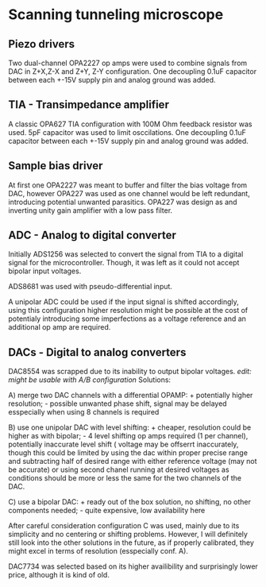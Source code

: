 # Scanning tunneling microscope

## Piezo drivers
Two dual-channel OPA2227 op amps were used to combine signals from DAC in Z+X,Z-X and Z+Y, Z-Y configuration. One decoupling 0.1uF capacitor between each +-15V supply pin and analog ground was added.

## TIA - Transimpedance amplifier
A classic OPA627 TIA configuration with 100M Ohm feedback resistor was used. 5pF capacitor was used to limit osccilations. One decoupling 0.1uF capacitor between each +-15V supply pin and analog ground was added.

## Sample bias driver
At first one OPA2227 was meant to buffer and filter the bias voltage from DAC, however OPA227 was used as one channel would be left redundant, introducing potential unwanted parasitics. OPA227 was design as and inverting unity gain amplifier with a low pass filter.

## ADC - Analog to digital converter
Initially ADS1256 was selected to convert the signal from TIA to a digital signal for the microcontroller. Though, it was left as it could not accept bipolar input voltages. 

ADS8681 was used with pseudo-differential input.

A unipolar ADC could be used if the input signal is shifted accordingly, using this configuration higher resolution might be possible at the cost of potentialy introducing some imperfections as a voltage reference and an additional op amp are required.

## DACs - Digital to analog converters
DAC8554 was scrapped due to its inability to output bipolar voltages. *edit: might be usable with A/B configuration*
Solutions:

A) merge two DAC channels with a differential OPAMP: + potentially higher resolution; - possible unwanted phase shift, signal may be delayed esspecially when using 8 channels is required

B) use one unipolar DAC with level shifting: + cheaper, resolution could be higher as with bipolar; - 4 level shifting op amps required (1 per channel), potentially inaccurate level shift ( voltage may be offserrt inaccurately, though this could be limited by using the dac within proper precise range and subtracting half of desired range with either reference voltage (may not be accurate) or using second chanel running at desired voltages as conditions should be more or less the same for the two channels of the DAC.

C) use a bipolar DAC: + ready out of the box solution, no shifting, no other components needed; - quite expensive, low availability here

After careful consideration configuration C was used, mainly due to its simplicity and no centering or shifting problems. However, I will definitely still look into the other solutions in the future, as if properly calibrated, they might excel in terms of resolution (esspecially conf. A).

DAC7734 was selected based on its higher availibility and surprisingly lower price, although it is kind of old.
